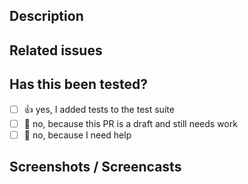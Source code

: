 ## Description

<!-- Please include a summary of the change, with motivation and context -->
<!-- Bonus: if you are comfortable writing one, please insert a user-story https://en.wikipedia.org/wiki/User_story#Common_templates -->

## Related issues

<!-- If suggesting a new feature or change, please discuss it in an issue first -->
<!-- If fixing a bug, there should be an issue describing it with steps to reproduce -->
<!-- If this does not solve entirely the issue, make also a checklist of what is done or not: -->

## Has this been tested?

<!-- Put an `x` in the box that applies: -->

- [ ] 👍 yes, I added tests to the test suite
- [ ] 💭 no, because this PR is a draft and still needs work
- [ ] 🙋 no, because I need help <!-- Detail how we can help you -->

## Screenshots / Screencasts

<!-- delete if not relevant -->

